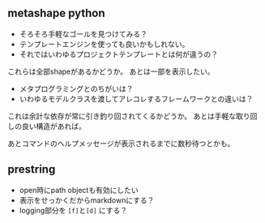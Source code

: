 ## metashape python

- そろそろ手軽なゴールを見つけてみる？
- テンプレートエンジンを使っても良いかもしれない。
- それではいわゆるプロジェクトテンプレートとは何が違うの？

これらは全部shapeがあるかどうか。
あとは一部を表示したい。

- メタプログラミングとのちがいは？
- いわゆるモデルクラスを渡してアレコレするフレームワークとの違いは？

これは余計な依存が常に引き釣り回されてくるかどうか。
あとは手軽な取り回しの良い構造があれば。

あとコマンドのヘルプメッセージが表示されるまでに数秒待つとかも。

## prestring

- open時にpath objectも有効にしたい
- 表示をせっかくだからmarkdownにする？
- logging部分を `[f]`と`[d]` にする？
